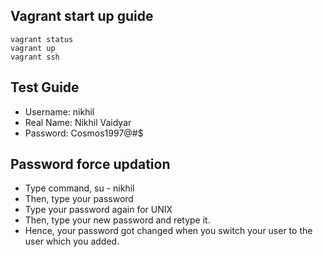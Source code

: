 ## Vagrant start up guide
```
vagrant status
vagrant up
vagrant ssh
```

## Test Guide
- Username: nikhil
- Real Name: Nikhil Vaidyar
- Password: Cosmos1997@#$

## Password force updation
- Type command, su - nikhil
- Then, type your password
- Type your password again for UNIX
- Then, type your new password and retype it.
- Hence, your password got changed when you switch your user to the user which you added.